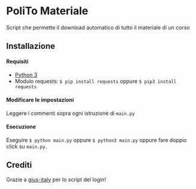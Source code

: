 # PoliTo Materiale
Script che permette il download automatico di tutto il materiale di un corso

## Installazione
#### Requisiti
* [Python 3](https://www.python.org/downloads/)
* Modulo requests: `$ pip install requests` oppure `$ pip3 install requests`

#### Modificare le impostazioni
Leggere i commenti sopra ogni istruzione di `main.py`

#### Esecuzione
Eseguire `$ python main.py` oppure `$ python3 main.py` oppure fare doppio click su `main.py`.

## Crediti
Grazie a [gius-italy](https://github.com/gius-italy) per lo script del login!
